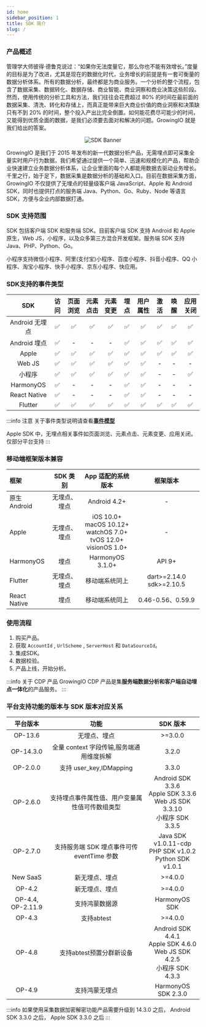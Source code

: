 ```yaml
---
id: home
sidebar_position: 1
title: SDK 简介
slug: /
---
```


### 产品概述

管理学大师彼得·德鲁克说过：“如果你无法度量它，那么你也不能有效增长。”度量的目标是为了改进，尤其是现在的数据化时代，业务增长的前提是有一套可衡量的数据分析体系。所有的数据分析，最终都是为商业服务。一个分析的整个流程，包含了数据采集、数据转化、数据存储、商业智能、商业洞察和商业决策这些阶段。然而，使用传统的分析工具和方法，我们往往会花费超过 80% 的时间在最前面的数据采集、清洗、转化和存储上，而真正能带来巨大商业价值的商业洞察和决策缺只有不到 20% 的时间，整个投入产出比完全倒置。如何能花费尽可能少的时间，又能得到优质全面的数据，是我们必须要去面对和解决的问题。GrowingIO 就是我们给出的答案。

<center><img src={require('/img/conversion.gif').default} alt="SDK Banner" /></center>

GrowingIO 是我们于 2015 年发布的新一代数据分析产品，无需埋点即可采集全量实时用户行为数据，我们希望通过提供一个简单、迅速和规模化的产品，帮助企业快速建立业务数据分析体系，让企业里面的每个人都能用数据去驱动业务增长。千里之行，始于足下，数据采集是数据分析的基础和入口。目前在数据采集方面，GrowingIO 不仅提供了无埋点的轻量级客户端 JavaScript、Apple 和 Android SDK，同时也提供打点的服务端 Java、Python、Go、Ruby、Node 等语言 SDK，方便与企业内部数据打通。


### SDK 支持范围

SDK 包括客户端 SDK 和服务端 SDK。目前客户端 SDK 支持 Android 和 Apple 原生，Web JS，小程序，以及众多第三方混合开发框架。服务端 SDK 支持 Java、PHP、Python、Go。

小程序支持微信小程序、阿里(支付宝)小程序、百度小程序、抖音小程序、QQ 小程序、淘宝小程序、快手小程序、京东小程序、快应用。

### SDK支持的事件类型

|      SDK       | 访问 | 页面浏览 | 元素点击 | 元素变更 | 埋点 | 用户属性 | 激活 | 唤醒 | 应用关闭 |
| :------------: | :--: | :------: | :------: | :------------: | :--: | :------: | :--: | :--: | :------: |
| Android 无埋点 |  ✅  |    ✅    |    ✅    |       ✅       |  ✅  |    ✅    |  ✅  |  ✅  |    ✅    |
|  Android 埋点  |  ✅  |    -     |    -     |       -        |  ✅  |    ✅    |  ✅  |  ✅  |    ✅    |
|     Apple     |  ✅  |    ✅    |    ✅    |       ✅       |  ✅  |    ✅    |  ✅  |  ✅  |    ✅    |
|     Web JS     |  ✅  |    ✅    |    ✅    |       ✅       |  ✅  |    ✅    |  -   |  -   |    -     |
|     小程序     |  ✅  |    ✅    |    ✅    |       ✅       |  ✅  |    ✅    |  -   |  -   |    ✅    |
|   HarmonyOS    |  ✅  |    -     |    -     |       -        |  ✅  |    ✅    |  -   |  -   |    -     |
|  React Native  |  ✅  |    -     |    -     |       -        |  ✅  |    ✅    |  -   |  -   |    -     |
|    Flutter     |  ✅  |    ✅    |    ✅    |       ✅       |  ✅  |    ✅    |  ✅  |  ✅  |    ✅    |

:::info 注意
关于事件类型说明请查看[**事件模型**](/knowledge/basicknowledge/eventModel)

Apple SDK 中，无埋点相关事件如页面浏览、元素点击、元素变更、应用关闭，仅部分平台支持
:::

### 移动端框架版本兼容

| 框架         |   SDK 类别   | App 适配的系统版本  |     框架版本      |
| :----------- | :----------: | :-----------------: | :---------------: |
| 原生 Android | 无埋点、埋点 |    Android 4.2+     |         -         |
|    Apple     | 无埋点、埋点 |       iOS 10.0+<br/> macOS 10.12+<br/> watchOS 7.0+<br/> tvOS 12.0+<br/> visionOS 1.0+        |         -         |
| HarmonyOS     | 埋点 |    HarmonyOS 3.1.0+    |    API 9+     |
| Flutter     |     无埋点、埋点   | 移动端系统同上 |   dart>=2.14.0 sdk>=2.10.5 |
| React Native |     埋点     | 移动端系统同上 | 0.46-0.56、0.59.9 |

### 使用流程

1. 购买产品。
2. 获取 `AccountId` , `UrlScheme` , `ServerHost` 和 `DataSourceId`。
3. 集成SDK。
4. 数据校验。
5. 产品上线，开始分析。

:::info 关于 CDP 产品
GrowingIO CDP 产品是集**服务端数据分析和客户端自动埋点一体化**的产品服务。
:::

### 平台支持功能的版本与 SDK 版本对应关系

| 平台版本  |     功能     |        SDK 版本   |
| :-------: | :----------------: | :---------------------------------: |
|  OP-13.6  |  无埋点、埋点  |      >=3.0.0           |
| OP-14.3.0 |  全量 context 字段传输,服务端通用维度拆解    |    3.2.0      |
| OP-2.0.0  |  支持 user_key,IDMapping  |      3.3.0    |
| OP-2.6.0  | 支持埋点事件属性值、用户变量属性值可传数组类型 | Android SDK 3.3.6<br/>Apple SDK 3.3.6<br/>Web JS SDK 3.3.10<br/>小程序 SDK 3.3.5<br/> |
| OP-2.7.0  |   支持服务端 SDK 埋点事件可传 eventTime 参数   |      Java SDK v1.0.11-cdp<br/> PHP SDK v1.0.2<br/> Python SDK v1.0.1    |
| New SaaS  |  新无埋点、埋点    |    >=4.0.0    |
| OP-4.2  |  新无埋点、埋点    |    >=4.0.0    |
| OP-4.4, OP-2.11.9  |  支持鸿蒙数据源   |    HarmonyOS SDK    |
| OP-4.3 |  支持abtest   |    >=4.0.0    |
| OP-4.8  |  支持abtest预置分群新设备   |    Android SDK 4.4.1<br/>Apple SDK 4.6.0<br/>Web JS SDK 4.2.5<br/>小程序 SDK 4.3.3<br/>    |
| OP-4.9  |  支持鸿蒙无埋点   |    HarmonyOS SDK 2.3.0    |

:::info
如果使用采集数据加密解密功能产品需要升级到 14.3.0 之后， Android SDK 3.3.0 之后， Apple SDK 3.3.0 之后
:::

